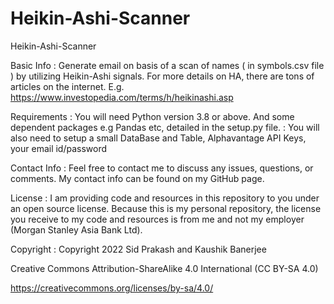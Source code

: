 # Heikin-Ashi-Scanner
Heikin-Ashi-Scanner

Basic Info : Generate email on basis of a scan of names ( in symbols.csv file ) by utilizing Heikin-Ashi signals.
             For more details on HA, there are tons of articles on the internet. E.g. https://www.investopedia.com/terms/h/heikinashi.asp

Requirements : You will need Python version 3.8 or above. And some dependent packages e.g Pandas etc, detailed in the setup.py file.
             : You will also need to setup a small DataBase and Table, Alphavantage API Keys, your email id/password

Contact Info : Feel free to contact me to discuss any issues, questions, or comments. My contact info can be found on my GitHub page.

License : I am providing code and resources in this repository to you under an open source license. Because this is my personal repository, the license you receive to my code and resources is from me and not my employer (Morgan Stanley Asia Bank Ltd).

Copyright : Copyright 2022 Sid Prakash and Kaushik Banerjee

Creative Commons Attribution-ShareAlike 4.0 International (CC BY-SA 4.0)

https://creativecommons.org/licenses/by-sa/4.0/
